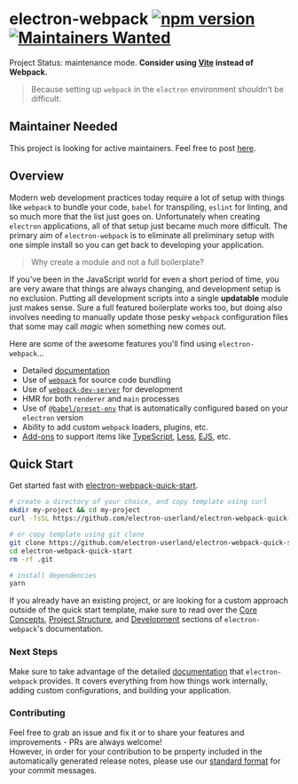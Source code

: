 # electron-webpack [![npm version](https://img.shields.io/npm/v/electron-webpack.svg)](https://npmjs.org/package/electron-webpack) [![Maintainers Wanted](https://img.shields.io/badge/maintainers-wanted-red.svg)](https://github.com/electron-userland/electron-webpack)


Project Status: maintenance mode. **Consider using [Vite](https://github.com/cawa-93/vite-electron-builder) instead of Webpack.**

> Because setting up `webpack` in the `electron` environment shouldn't be difficult.

## Maintainer Needed
This project is looking for active maintainers. Feel free to post [here](https://github.com/electron-userland/electron-webpack/issues/428). 

## Overview
Modern web development practices today require a lot of setup with things like `webpack` to bundle your code, `babel` for transpiling, `eslint` for linting, and so much more that the list just goes on. Unfortunately when creating `electron` applications, all of that setup just became much more difficult. The primary aim of `electron-webpack` is to eliminate all preliminary setup with one simple install so you can get back to developing your application.

> Why create a module and not a full boilerplate?

If you've been in the JavaScript world for even a short period of time, you are very aware that things are always changing, and development setup is no exclusion. Putting all development scripts into a single **updatable** module just makes sense. Sure a full featured boilerplate works too, but doing also involves needing to manually update those pesky `webpack` configuration files that some may call *magic* when something new comes out.

Here are some of the awesome features you'll find using `electron-webpack`...

* Detailed [documentation](https://webpack.electron.build)
* Use of [`webpack`](https://webpack.js.org/) for source code bundling
* Use of [`webpack-dev-server`](https://github.com/webpack/webpack-dev-server) for development
* HMR for both `renderer` and `main` processes
* Use of [`@babel/preset-env`](https://github.com/babel/babel/tree/master/packages/babel-preset-env) that is automatically configured based on your `electron` version
* Ability to add custom `webpack` loaders, plugins, etc.
* [Add-ons](https://webpack.electron.build/add-ons) to support items like [TypeScript](http://www.typescriptlang.org/), [Less](http://lesscss.org/), [EJS](http://www.embeddedjs.com/), etc.

## Quick Start
Get started fast with [electron-webpack-quick-start](https://github.com/electron-userland/electron-webpack-quick-start).
```bash
# create a directory of your choice, and copy template using curl
mkdir my-project && cd my-project
curl -fsSL https://github.com/electron-userland/electron-webpack-quick-start/archive/master.tar.gz | tar -xz --strip-components 1

# or copy template using git clone
git clone https://github.com/electron-userland/electron-webpack-quick-start.git
cd electron-webpack-quick-start
rm -rf .git

# install dependencies
yarn
```

If you already have an existing project, or are looking for a custom approach outside of the quick start template, make sure to read over the [Core Concepts](https://webpack.electron.build/core-concepts), [Project Structure](https://webpack.electron.build/project-structure), and [Development](https://webpack.electron.build/development) sections of `electron-webpack`'s documentation.

### Next Steps
Make sure to take advantage of the detailed [documentation](https://webpack.electron.build) that `electron-webpack` provides. It covers everything from how things work internally, adding custom configurations, and building your application.

### Contributing
Feel free to grab an issue and fix it or to share your features and improvements - PRs are always welcome!  
However, in order for your contribution to be property included in the automatically generated release notes, please use our [standard format](https://gist.github.com/develar/273e2eb938792cf5f86451fbac2bcd51) for your commit messages.
